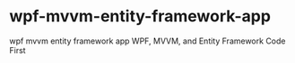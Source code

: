 # wpf-mvvm-entity-framework-app
wpf mvvm entity framework app
WPF, MVVM, and Entity Framework Code First
